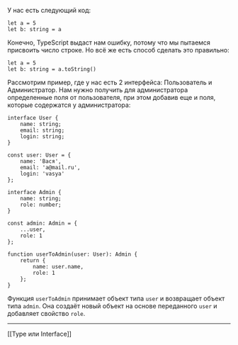У нас есть следующий код:
```
let a = 5
let b: string = a
```

Конечно, TypeScript выдаст нам ошибку, потому что мы пытаемся присвоить число строке.
Но всё же есть способ сделать это правильно:
```
let a = 5
let b: string = a.toString()
```

Рассмотрим пример, где у нас есть 2 интерфейса: Пользователь и Администратор. Нам нужно получить для администратора определенные поля от пользователя, при этом добавив еще и поля, которые содержатся у администратора:
```
interface User {
	name: string;
	email: string;
	login: string;
}

const user: User = {
	name: 'Вася',
	email: 'a@mail.ru',
	login: 'vasya'
};

interface Admin {
	name: string;
	role: number;
}

const admin: Admin = {
	...user,
	role: 1
};

function userToAdmin(user: User): Admin {
	return {
		name: user.name,
		role: 1
	};
}
```

Функция `userToAdmin` принимает объект типа `user` и возвращает объект типа `admin`. Она создаёт новый объект на основе переданного `user` и добавляет свойство `role`.

---
[[Type или Interface]]